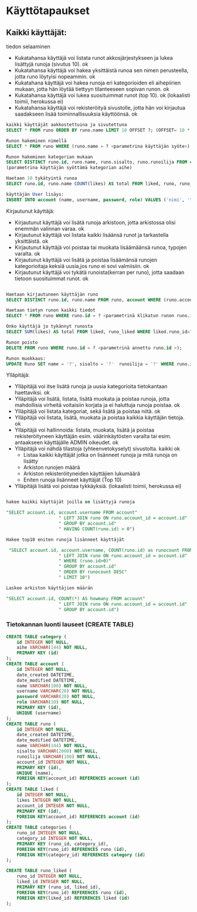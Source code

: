 # Käyttötapaukset

## Kaikki käyttäjät:  
tiedon selaaminen

- Kukatahansa käyttäjä voi  listata  runot akkosjärjestykseen ja lukea lisättyjä runoja (sivutus 10). ok
- Kukatahansa käyttäjä voi hakea yksittäistä runoa sen nimen perusteella, jotta runo löytyisi nopeammin. ok
- Kukatahana käyttäjä voi hakea runoja eri kategorioiden eli aihepiirien mukaan, jotta hän löytää tiettyyn tilanteeseen sopivan runon. ok
- Kukatahansa käyttäjä voi lukea suosituimmat runot (top 10). ok (lokaalisti toimii, herokussa ei)
- Kukatahansa käyttäjä voi rekisteröityä sivustolle, jotta hän voi kirjautua saadakseen lisää toiminnallisuuksia käyttöönsä. ok

```sql
kaikki käyttäjät aakkostettuina ja sivutettuna
SELECT * FROM runo ORDER BY runo.name LIMIT 10 OFFSET ?; (OFFSET= 10 * page, annetaan parametrina)

Runon hakeminen nimellä
SELECT * FROM runo WHERE (runo.name = ? <parametrina käyttäjän syöte>); 

Runon hakeminen kategorian mukaan 
SELECT DISTINCT runo.id, runo.name, runo.sisalto, runo.runoilija FROM category, categories, runo WHERE runo.id=categories.runo_id AND categories.category_id=category.id AND category.aihe=:categ.params(categ='käyttäjän syöte')
(parametrina käyttäjän syöttämä kategorian aihe)

Haetaan 10 tykätyintä runoa
SELECT runo.id, runo.name COUNT(likes) AS total FROM liked, runo, runo_liked WHERE runo.id=liked.runo_id AND liked.id=runo_liked.liked_id"  GROUP BY likes, runo.name, runo.id" ORDER BY total DESC LIMIT 10;

käyttäjän User lisäys:
INSERT INTO account (name, username, password, role) VALUES ('nimi', 'tunnus', 'salasana', 'user');

```

Kirjautunut käyttäjä:

- Kirjautunut käyttäjä voi lisätä runoja arkistoon, jotta arkistossa olisi enemmän valinnan varaa. ok
- Kirjautunut käyttäjä voi listata kaikki lisäänsä runot ja tarkastella yksittäistä. ok
- Kirjautunut käyttäjä voi poistaa tai muokata lisäämäänsä runoa, typojen varalta. ok
- Kirjautunut käyttäjä voi lisätä ja poistaa lisäämänsä runojen kategorioitaja keksiä uusia,jos runo ei sovi valmiisiin. ok
- Kirjautunut käyttäjä voi tykätä runoista(kerran per runo), jotta saadaan tietoon suosituimmat runot. ok


```sql

Haetaan kirjautuneen käyttäjän runo
SELECT DISTINCT runo.id, runo.name FROM runo, account WHERE (runo.account_id =?<parametrinä kirjautunut käyttäjä>);

Haetaan tietyn runon kaikki tiedot
SELECT * FROM runo WHERE runo.id = ? <parametrinä klikatun runon runo.i>);

Onko käyttäjä jo tykännyt runosta
SELECT SUM(likes) AS total FROM liked, runo_liked WHERE liked.runo_id=? <parametrina valittu runon id> AND liked.account_id=? <parametrina annettu käyttäjän id)   

Runon poisto
DELETE FROM runo WHERE runo.id = ? <parametrinä annettu runo.id >);

Runon muokkaus:
UPDATE Runo SET name = '?', sisalto = '?'  runoilija = '?' WHERE runo.id = ?; (? = <parametrinä annettu erikseen otsikko, sisalto, runoilja ja runo.id >)
```
Ylläpitäjä:

- Ylläpitäjä voi itse lisätä runoja ja uusia kategorioita tietokantaan haettaviksi. ok
- Ylläpitäjä voi lisätä, listata, lisätä muokata ja poistaa runoja, jotta mahdollisia virheitä voitaisiin korjata ja ei haluttuja runoja poistaa. ok
- Ylläpitäjä voi listata kategoriat, sekä lisätä ja poistaa niitä. ok
- Ylläpitäjä voi listata, lisätä, muokata ja poistaa kaikkia käyttäjän tietoja. ok
- Ylläpitäjä voi hallinnoida: listata, muokata, lisätä ja poistaa rekisteröityneen käyttäjän esim. väärinkäytösten varalta tai esim. antaakseen käyttäjälle ADMIN oikeudet. ok
- Ylläpitäjä voi nähdä tilastoja (yhteenvetokyselyt) sivustolta. kaikki ok
	- Listaa kaikki käyttäjät jotka on lisänneet runoja ja mitä runoja on lisätty
	- Arkiston runojen määrä 
	- Arkiston rekisteröityneiden käyttäjien lukumäärä
	- Eniten runoja lisänneet käyttäjät (Top 10) 
- Ylläpitäjä lisätä voi poistaa tykkäyksiä. (lokaalisti toimii, herokussa ei)



```sql

hakee kaikki käyttäjät joilla on lisättyjä runoja

"SELECT account.id, account.username FROM account"
                    " LEFT JOIN runo ON runo.account_id = account.id"
                    " GROUP BY account.id"
                    " HAVING COUNT(runo.id) > 0")

Hakee top10 eniten runoja lisänneet käyttäjät

 "SELECT account.id, account.username, COUNT(runo.id) as runocount FROM account"
                    " LEFT JOIN runo ON runo.account_id = account.id"
                    " WHERE (runo.id>0)"
                    " GROUP BY account.id"
                    " ORDER BY runocount DESC"
                    " LIMIT 10")

Laskee arkiston käyttäjien määrän

"SELECT account.id, COUNT(*) AS howmany FROM account"
                    " LEFT JOIN runo ON runo.account_id = account.id"
                    " GROUP BY account.id")             

```

### Tietokannan luonti lauseet (CREATE TABLE)

```sql
CREATE TABLE category (
	id INTEGER NOT NULL, 
	aihe VARCHAR(144) NOT NULL, 
	PRIMARY KEY (id)
);
CREATE TABLE account (
	id INTEGER NOT NULL, 
	date_created DATETIME, 
	date_modified DATETIME, 
	name VARCHAR(100) NOT NULL, 
	username VARCHAR(20) NOT NULL, 
	password VARCHAR(20) NOT NULL, 
	role VARCHAR(10) NOT NULL, 
	PRIMARY KEY (id), 
	UNIQUE (username)
);
CREATE TABLE runo (
	id INTEGER NOT NULL, 
	date_created DATETIME, 
	date_modified DATETIME, 
	name VARCHAR(144) NOT NULL, 
	sisalto VARCHAR(2000) NOT NULL, 
	runoilija VARCHAR(100) NOT NULL, 
	account_id INTEGER NOT NULL, 
	PRIMARY KEY (id), 
	UNIQUE (name), 
	FOREIGN KEY(account_id) REFERENCES account (id)
);
CREATE TABLE liked (
	id INTEGER NOT NULL, 
	likes INTEGER NOT NULL, 
	account_id INTEGER NOT NULL, 
	PRIMARY KEY (id), 
	FOREIGN KEY(account_id) REFERENCES account (id)
);
CREATE TABLE categories (
	runo_id INTEGER NOT NULL, 
	category_id INTEGER NOT NULL, 
	PRIMARY KEY (runo_id, category_id), 
	FOREIGN KEY(runo_id) REFERENCES runo (id), 
	FOREIGN KEY(category_id) REFERENCES category (id)
);

CREATE TABLE runo_liked (
	runo_id INTEGER NOT NULL, 
	liked_id INTEGER NOT NULL, 
	PRIMARY KEY (runo_id, liked_id), 
	FOREIGN KEY(runo_id) REFERENCES runo (id), 
	FOREIGN KEY(liked_id) REFERENCES liked (id)
);

```
